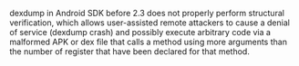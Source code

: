 dexdump in Android SDK before 2.3 does not properly perform structural verification, which allows user-assisted remote attackers to cause a denial of service (dexdump crash) and possibly execute arbitrary code via a malformed APK or dex file that calls a method using more arguments than the number of register that have been declared for that method.